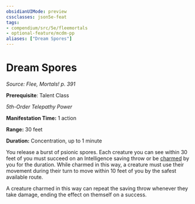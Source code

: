 ```yaml
---
obsidianUIMode: preview
cssclasses: json5e-feat
tags:
- compendium/src/5e/fleemortals
- optional-feature/mcdm-pp
aliases: ["Dream Spores"]
---
```

# Dream Spores
*Source: Flee, Mortals! p. 391*  

**Prerequisite**: Talent Class

*5th-Order Telepathy Power*

**Manifestation Time:** 1 action

**Range:** 30 feet

**Duration:** Concentration, up to 1 minute

You release a burst of psionic spores. Each creature you can see within 30 feet of you must succeed on an Intelligence saving throw or be [charmed](2-Mechanics/CLI/rules/conditions.md#charmed) by you for the duration. While charmed in this way, a creature must use their movement during their turn to move within 10 feet of you by the safest available route.

A creature charmed in this way can repeat the saving throw whenever they take damage, ending the effect on themself on a success.